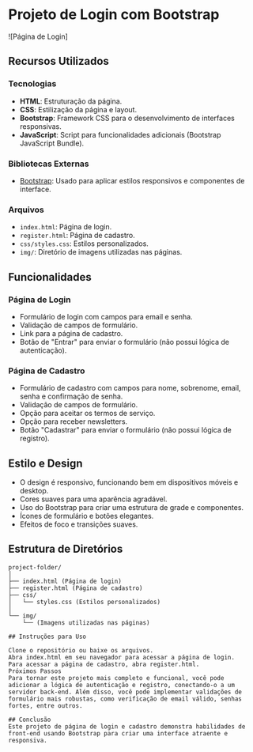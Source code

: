 # Projeto de Login com Bootstrap

![Página de Login]

## Recursos Utilizados

### Tecnologias

- **HTML**: Estruturação da página.
- **CSS**: Estilização da página e layout.
- **Bootstrap**: Framework CSS para o desenvolvimento de interfaces responsivas.
- **JavaScript**: Script para funcionalidades adicionais (Bootstrap JavaScript Bundle).

### Bibliotecas Externas

- [Bootstrap](https://getbootstrap.com/): Usado para aplicar estilos responsivos e componentes de interface.

### Arquivos

- `index.html`: Página de login.
- `register.html`: Página de cadastro.
- `css/styles.css`: Estilos personalizados.
- `img/`: Diretório de imagens utilizadas nas páginas.

## Funcionalidades

### Página de Login

- Formulário de login com campos para email e senha.
- Validação de campos de formulário.
- Link para a página de cadastro.
- Botão de "Entrar" para enviar o formulário (não possui lógica de autenticação).

### Página de Cadastro

- Formulário de cadastro com campos para nome, sobrenome, email, senha e confirmação de senha.
- Validação de campos de formulário.
- Opção para aceitar os termos de serviço.
- Opção para receber newsletters.
- Botão "Cadastrar" para enviar o formulário (não possui lógica de registro).

## Estilo e Design

- O design é responsivo, funcionando bem em dispositivos móveis e desktop.
- Cores suaves para uma aparência agradável.
- Uso do Bootstrap para criar uma estrutura de grade e componentes.
- Ícones de formulário e botões elegantes.
- Efeitos de foco e transições suaves.

## Estrutura de Diretórios

```plaintext
project-folder/
│
├── index.html (Página de login)
├── register.html (Página de cadastro)
├── css/
│   └── styles.css (Estilos personalizados)
│
└── img/
    └── (Imagens utilizadas nas páginas)

## Instruções para Uso

Clone o repositório ou baixe os arquivos.
Abra index.html em seu navegador para acessar a página de login.
Para acessar a página de cadastro, abra register.html.
Próximos Passos
Para tornar este projeto mais completo e funcional, você pode adicionar a lógica de autenticação e registro, conectando-o a um servidor back-end. Além disso, você pode implementar validações de formulário mais robustas, como verificação de email válido, senhas fortes, entre outros.

## Conclusão
Este projeto de página de login e cadastro demonstra habilidades de front-end usando Bootstrap para criar uma interface atraente e responsiva.
